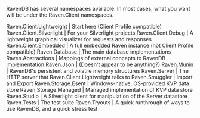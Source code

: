 RavenDB has several namespaces available.  In most cases, what you want will be under the Raven.Client namespaces.

Raven.Client.Lightweight | Start here (Client Profile compatible)
Raven.Client.Silverlight | For your Silverlight projects
Raven.Client.Debug | A lightweight graphical visualizer for requests and responses
Raven.Client.Embedded | A full embedded Raven instance (not Client Profile compatible)
Raven.Database | The main database implementations
Raven.Abstractions | Mappings of external concepts to RavenDB implementation
Raven.Json | (Doesn't appear to be anything?)
Raven.Munin | RavenDB's persistent and volatile memory structures
Raven.Server | The HTTP server that Raven.Client.Lightweight talks to
Raven.Smuggler | Import and Export
Raven.Storage.Esent | Windows-native, OS-provided KVP data store
Raven.Storage.Managed | Managed implementation of KVP data store
Raven.Studio | A Silverlight client for manipulation of the Server datastore
Raven.Tests | The test suite
Raven.Tryouts | A quick runthrough of ways to use RavenDB, and a quick stress test

